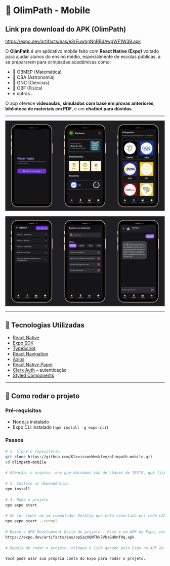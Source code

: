 # 📱 OlimPath - Mobile

## Link pra download do APK (OlimPath)
https://expo.dev/artifacts/eas/e3rEuwhgNhRBdAwgWF1W39.apk

O **OlimPath** é um aplicativo mobile feito com **React Native (Expo)** voltado para ajudar alunos do ensino médio, especialmente de escolas públicas, a se prepararem para olimpíadas acadêmicas como:

- 🧮 OBMEP (Matemática)
- 🚀 OBA (Astronomia)
- 🔬 ONC (Ciências)
- 🧪 OBF (Física)
- e outras...

O app oferece **videoaulas**, **simulados com base em provas anteriores**, **biblioteca de materiais em PDF**, e um **chatbot para dúvidas**.

---

![Tela Inicial](./assets/4.png)

![Biblioteca](./assets/5.png)

---

## 🚀 Tecnologias Utilizadas

- [React Native](https://reactnative.dev/)
- [Expo SDK](https://docs.expo.dev/)
- [TypeScript](https://www.typescriptlang.org/)
- [React Navigation](https://reactnavigation.org/)
- [Axios](https://axios-http.com/)
- [React Native Paper](https://callstack.github.io/react-native-paper/)
- [Clerk Auth](https://clerk.dev/) – autenticação
- [Styled Components](https://styled-components.com/)
---

## 🔧 Como rodar o projeto

### Pré-requisitos

- Node.js instalado
- Expo CLI instalado (`npm install -g expo-cli`)

### Passos

```bash
# 1. Clone o repositório
git clone https://github.com/KlevissonWeskley/olimpath-mobile.git
cd olimpath-mobile

# Atenção: o arquivo .env que deixamos são de chaves de TESTE, que fizemos EXCLUSIVAMENTE para o uso no SEDUCKATHON, elas não comprometem de forma alguma a SEGURANÇA da aplicação.

# 2. Instale as dependências
npm install

# 3. Rode o projeto
npx expo start

# Se for rodar em um computador Desktop que está conectado por rede LAN, use esse comando
npx expo start --tunnel

# Baixe o APK Development Build do projeto - Esse é um APK do Expo, necessário para rodar o projeto:
https://expo.dev/artifacts/eas/opSazXQWThk7VksGHUnfHq.apk

# Depois de rodar o projeto, coloque o link gerado pelo Expo no APK do Expo Development Build

Você pode usar sua própria conta do Expo para rodar o projeto.


